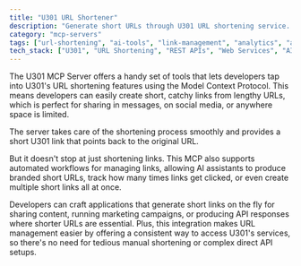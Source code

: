 ```yaml
---
title: "U301 URL Shortener"
description: "Generate short URLs through U301 URL shortening service. Enables AI tools to create and manage compact links programmatically."
category: "mcp-servers"
tags: ["url-shortening", "ai-tools", "link-management", "analytics", "automation"]
tech_stack: ["U301", "URL Shortening", "REST APIs", "Web Services", "AI Integration"]
---
```


The U301 MCP Server offers a handy set of tools that lets developers tap into U301's URL shortening features using the Model Context Protocol. This means developers can easily create short, catchy links from lengthy URLs, which is perfect for sharing in messages, on social media, or anywhere space is limited.

The server takes care of the shortening process smoothly and provides a short U301 link that points back to the original URL.

But it doesn't stop at just shortening links. This MCP also supports automated workflows for managing links, allowing AI assistants to produce branded short URLs, track how many times links get clicked, or even create multiple short links all at once.

Developers can craft applications that generate short links on the fly for sharing content, running marketing campaigns, or producing API responses where shorter URLs are essential. Plus, this integration makes URL management easier by offering a consistent way to access U301's services, so there's no need for tedious manual shortening or complex direct API setups.
